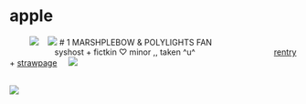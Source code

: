 # apple
 ‎  ‎  ‎  ‎  ‎  ‎ ‎  ‎  ‎  ![](https://i.postimg.cc/xTTcVfBY/image-2024-10-16-142535332.png)
‎ ‎  ‎  ‎ ‎  ‎  ‎  ‎  ‎‎ ‎  ‎ ‎  ‎  ‎ ‎  ‎  ‎  ‎  ‎ ‎  ‎ ‎  ‎        ‎   ‎  ‎ ‎  ‎   ‎        ‎   ‎  ‎ ‎  ‎  ‎ ‎  ‎ ‎  ‎        ‎   ‎  ‎ ‎  ‎   ‎        ‎   ‎ ‎  ‎ ‎  ‎        ‎   ‎  ‎ ‎  ‎   ‎  ‎  ‎ ‎  ‎        ‎   ‎  ‎ ‎  ‎   ‎        ‎   ‎  ‎ ‎       ‎   ‎  ‎ ‎  ‎ ‎  ‎  ![](https://files.catbox.moe/reo05g.webp)         # 1  MARSHPLEBOW & POLYLIGHTS FAN
‎ ‎     ‎  ‎‎  ‎ ‎  ‎  ‎ ‎  ‎  ‎  ‎  ‎ ‎  ‎ ‎  ‎    ‎   ‎  ‎ ‎  ‎   ‎  ‎‎ ‎  ‎ ‎  ‎    ‎  ‎‎ ‎  ‎ ‎  ‎  ‎ ‎  ‎  ‎  ‎  ‎ ‎  ‎ ‎  ‎        ‎   ‎  ‎   ‎  ‎‎ ‎  ‎ ‎  ‎  ‎ ‎  ‎  ‎  ‎  ‎ ‎  ‎ ‎  ‎        ‎   ‎  ‎ ‎  ‎   ‎  ‎‎ ‎  ‎ ‎  ‎  ‎ ‎  ‎  ‎  ‎  ‎ ‎  ‎ ‎  ‎  ‎  ‎‎ ‎   ‎  ‎   ‎  ‎‎ ‎  ‎ ‎  ‎  ‎ ‎  ‎  ‎  ‎  ‎ ‎  ‎ ‎  ‎  ‎  ‎‎ ‎   ‎ ‎  ‎  ‎  ‎  ‎ ‎  ‎ ‎  ‎  ‎  ‎‎ ‎  ‎ ‎  ‎  ‎ ‎  ‎  ‎  ‎  ‎ ‎‎  ‎ ‎  ‎        ‎   ‎  ‎ ‎  ‎   ‎        ‎   ‎  ‎ ‎   ‎ ‎  ‎        ‎   ‎  ‎ ‎  ‎   ‎        ‎   ‎  ‎ ‎ ‎  ‎ ‎  ‎  ‎        ‎       ‎   ‎  ‎ ‎  ‎ syshost + fictkin  ♡  minor ,, taken ^u^
‎ ‎     ‎  ‎‎ ‎    ‎  ‎‎ ‎  ‎ ‎  ‎  ‎ ‎  ‎  ‎  ‎  ‎ ‎  ‎ ‎  ‎        ‎   ‎  ‎ ‎  ‎   ‎  ‎‎ ‎  ‎ ‎  ‎  ‎ ‎  ‎  ‎  ‎  ‎ ‎  ‎ ‎  ‎  ‎  ‎‎ ‎   ‎ ‎  ‎  ‎ ‎  ‎  ‎  ‎  ‎ ‎  ‎ ‎  ‎        ‎   ‎  ‎ ‎  ‎   ‎  ‎‎ ‎  ‎ ‎  ‎  ‎ ‎  ‎  ‎  ‎  ‎ ‎  ‎ ‎  ‎  ‎  ‎‎ ‎  ‎ ‎  ‎  ‎ ‎  ‎  ‎  ‎  ‎ ‎‎  ‎ ‎  ‎        ‎   ‎  ‎ ‎  ‎   ‎        ‎   ‎  ‎ ‎   ‎ ‎  ‎        ‎   ‎  ‎ ‎  ‎   ‎  ‎        ‎   ‎  ‎ ‎  ‎    ‎  ‎‎ ‎  ‎ ‎  ‎  ‎ ‎  ‎  ‎  ‎  ‎ ‎  ‎ ‎  ‎        ‎   ‎  ‎ ‎  ‎   ‎    ‎  ‎ ‎  ‎   ‎  ‎‎ ‎  ‎ ‎  ‎  ‎ ‎  ‎  ‎  ‎  ‎ ‎  ‎ ‎  ‎  ‎  ‎‎ ‎   ‎  ‎ ‎  ‎  ‎  ‎‎ ‎ ‎  ‎  ‎  ‎   ‎‎ ‎   ‎ ‎   ‎ ‎  ‎   [rentry](https://rentry.co/paintt)  +   [strawpage](polylights.straw) ‎  ‎   ‎  ‎‎ ‎![](https://files.catbox.moe/j91q95.gif)


‎ ‎  ‎  ‎ ‎  ‎  ‎  ‎‎  ‎ ‎  ‎        ‎   ‎ ‎  ‎ ‎  ‎        ‎   ‎  ‎ ‎  ‎   ‎   ‎  ‎ ‎  ‎        ‎   ‎  ‎ ‎  ‎   ‎        ‎   ‎  ‎ ‎      ‎   ‎  ‎ ‎  ‎ ‎  ‎   ‎        ‎   ‎  ‎ ‎   ‎‎ ‎  ‎ ‎   ‎ ‎  ‎  ‎ ‎  ‎  ‎  ‎  ‎ ‎  ‎ ‎  ‎  ‎ ‎  ‎   ‎  ‎ ‎  ‎  ‎  ‎  ‎‎ ‎  ‎ ‎  ‎  ‎ ‎  ‎  ‎  ‎  ‎ ‎  ‎ ‎  ‎ 
 ‎ ‎ ‎  ‎ ‎  ‎        ‎   ‎  ‎ ‎  ‎   ‎        ‎   ‎ ‎  ‎ ‎  ‎        ‎   ‎  ‎ ‎  ‎   ‎        ‎   ‎  ‎ ‎  ‎‎  ‎ ‎  ‎        ‎   ‎  ‎ ‎  ‎        ‎   ‎  ‎ ‎  ‎   ‎       
‎ ‎  ‎ ‎  ‎        ‎   ‎  ‎ ‎  ‎   ‎        ‎   ‎  ‎ ‎      ‎   ‎  ‎ ‎  ‎  ‎‎ ‎  ‎ ‎  ‎  ‎ ‎  ‎  ‎  ‎  ‎ ‎  ‎ ‎  ‎   ‎  ‎ ‎ ‎  ‎ ‎  ‎   ‎        ‎ ‎  ‎  ‎  ‎  ‎ ‎  ‎ ‎  ‎   ‎  ‎ ‎ ‎  ‎ ‎  ‎   ‎     ‎   ‎  ‎ ‎  ‎ ‎ ‎ ‎ ‎ ![](https://i.postimg.cc/CLjfSrxH/image-2024-10-16-142256071.png)
‎ ‎  ‎  ‎ ‎  ‎  ‎  ‎  ‎‎ ‎  ‎ ‎  ‎  ‎ ‎  ‎  ‎  ‎  ‎ ‎  ‎ ‎  ‎  ‎ ‎  ‎  ‎ ‎ ‎  ‎  ‎ ‎  ‎  ‎ ‎  ‎ ‎  ‎        ‎   ‎  ‎ ‎  ‎   ‎        ‎   ‎  ‎ ‎  ‎  ‎ ‎ ‎ ‎  ‎  ‎ ‎  ‎  ‎  ‎  ‎  ‎
